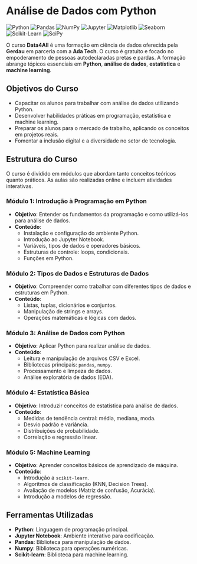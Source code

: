 # Análise de Dados com Python
![Python](https://img.shields.io/badge/Python-Programming_Language-3776AB?style=flat-square&logo=python&logoColor=white)
![Pandas](https://img.shields.io/badge/Pandas-Data_Analysis-150458?style=flat-square&logo=pandas&logoColor=white)
![NumPy](https://img.shields.io/badge/NumPy-Scientific_Computing-013243?style=flat-square&logo=numpy&logoColor=white)
![Jupyter](https://img.shields.io/badge/Jupyter-Notebooks-F37626?style=flat-square&logo=jupyter&logoColor=white)
![Matplotlib](https://img.shields.io/badge/Matplotlib-Data_Visualization-FF7F0E?style=flat-square&logo=python&logoColor=white)
![Seaborn](https://img.shields.io/badge/Seaborn-Statistical_Data_Visualization-FF9A8B?style=flat-square&logo=python&logoColor=white)
![Scikit-Learn](https://img.shields.io/badge/Scikit--Learn-Machine_Learning-F7931E?style=flat-square&logo=scikit-learn&logoColor=white)
![SciPy](https://img.shields.io/badge/SciPy-Scientific_Computing-8CA0FF?style=flat-square&logo=python&logoColor=white)




O curso **Data4All** é uma formação em ciência de dados oferecida pela **Gerdau** em parceria com a **Ada Tech**. O curso é gratuito e focado no empoderamento de pessoas autodeclaradas pretas e pardas. A formação abrange tópicos essenciais em **Python**, **análise de dados**, **estatística** e **machine learning**.

## Objetivos do Curso

- Capacitar os alunos para trabalhar com análise de dados utilizando Python.
- Desenvolver habilidades práticas em programação, estatística e machine learning.
- Preparar os alunos para o mercado de trabalho, aplicando os conceitos em projetos reais.
- Fomentar a inclusão digital e a diversidade no setor de tecnologia.

## Estrutura do Curso

O curso é dividido em módulos que abordam tanto conceitos teóricos quanto práticos. As aulas são realizadas online e incluem atividades interativas.

### Módulo 1: Introdução à Programação em Python

- **Objetivo**: Entender os fundamentos da programação e como utilizá-los para análise de dados.
- **Conteúdo**:
  - Instalação e configuração do ambiente Python.
  - Introdução ao Jupyter Notebook.
  - Variáveis, tipos de dados e operadores básicos.
  - Estruturas de controle: loops, condicionais.
  - Funções em Python.

### Módulo 2: Tipos de Dados e Estruturas de Dados

- **Objetivo**: Compreender como trabalhar com diferentes tipos de dados e estruturas em Python.
- **Conteúdo**:
  - Listas, tuplas, dicionários e conjuntos.
  - Manipulação de strings e arrays.
  - Operações matemáticas e lógicas com dados.

### Módulo 3: Análise de Dados com Python

- **Objetivo**: Aplicar Python para realizar análise de dados.
- **Conteúdo**:
  - Leitura e manipulação de arquivos CSV e Excel.
  - Bibliotecas principais: `pandas`, `numpy`.
  - Processamento e limpeza de dados.
  - Análise exploratória de dados (EDA).

### Módulo 4: Estatística Básica

- **Objetivo**: Introduzir conceitos de estatística para análise de dados.
- **Conteúdo**:
  - Medidas de tendência central: média, mediana, moda.
  - Desvio padrão e variância.
  - Distribuições de probabilidade.
  - Correlação e regressão linear.

### Módulo 5: Machine Learning

- **Objetivo**: Aprender conceitos básicos de aprendizado de máquina.
- **Conteúdo**:
  - Introdução a `scikit-learn`.
  - Algoritmos de classificação (KNN, Decision Trees).
  - Avaliação de modelos (Matriz de confusão, Acurácia).
  - Introdução a modelos de regressão.


## Ferramentas Utilizadas

- **Python**: Linguagem de programação principal.
- **Jupyter Notebook**: Ambiente interativo para codificação.
- **Pandas**: Biblioteca para manipulação de dados.
- **Numpy**: Biblioteca para operações numéricas.
- **Scikit-learn**: Biblioteca para machine learning.

